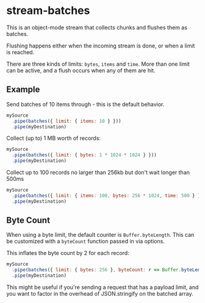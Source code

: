# stream-batches

This is an object-mode stream that collects chunks and flushes them as batches.

Flushing happens either when the incoming stream is done, or when a limit is reached.

There are three kinds of limits: `bytes`, `items` and `time`. More than one limit can be active, and a flush occurs when any of them are hit.

## Example

Send batches of 10 items through - this is the default behavior.

```js
mySource
  .pipe(batches({ limit: { items: 10 } }))
  .pipe(myDestination)
```

Collect (up to) 1 MB worth of records:

```js
mySource
  .pipe(batches({ limit: { bytes: 1 * 1024 * 1024 } }))
  .pipe(myDestination)
```

Collect up to 100 records no larger than 256kb but don't wait longer than 500ms

```js
mySource
  .pipe(batches({ limit: { items: 100, bytes: 256 * 1024, time: 500 } }))
  .pipe(myDestination)
```

## Byte Count

When using a byte limit, the default counter is `Buffer.byteLength`. This can be customized with a `byteCount` function passed in via options.

This inflates the byte count by 2 for each record:

```js
mySource
  .pipe(batches({ limit: { bytes: 256 }, byteCount: r => Buffer.byteLength(r) + 2 }))
  .pipe(myDestination)
```

This might be useful if you're sending a request that has a payload limit, and you want to factor in the overhead of JSON.stringify on the batched array.
